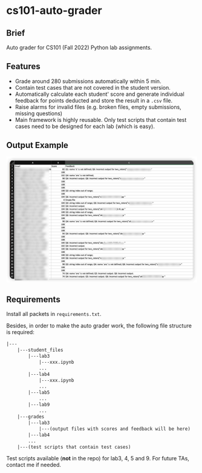 # cs101-auto-grader

## Brief
Auto grader for CS101 (Fall 2022) Python lab assignments.

## Features
- Grade around 280 submissions automatically within 5 min. 
- Contain test cases that are not covered in the student version.
- Automatically calculate each student' score and generate individual feedback for points deducted and store the result in a `.csv` file.
- Raise alarms for invalid files (e.g. broken files, empty submissions, missing questions)
- Main framework is highly reusable. Only test scripts that contain test cases need to be designed for each lab (which is easy).

## Output Example
<img src="./demo.png" width="600">
  
## Requirements
Install all packets in `requirements.txt`.

Besides, in order to make the auto grader work, the following file structure is required:

```console
|---
    |---student_files
        |---lab3
            |---xxx.ipynb
            ...
        |---lab4
            |---xxx.ipynb
            ...
        |---lab5
            ...
        |---lab9
            ...
    |---grades
        |---lab3
            |---(output files with scores and feedback will be here)
        |---lab4
        ...
    |---(test scripts that contain test cases)
```

Test scripts available (**not** in the repo) for lab3, 4, 5 and 9. For future TAs, contact me if needed.
